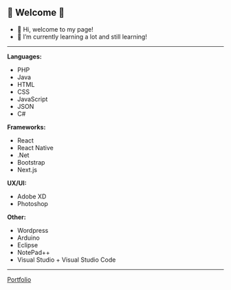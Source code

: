 ## 🌸 Welcome 🌸

- 👋 Hi, welcome to my page!
- 🌱 I’m currently learning a lot and still learning!
____
**Languages:** 
- PHP
- Java
- HTML
- CSS
- JavaScript
- JSON
- C#

**Frameworks:**
- React
- React Native
- .Net
- Bootstrap
- Next.js

**UX/UI:**
- Adobe XD
- Photoshop

**Other:**
- Wordpress
- Arduino
- Eclipse
- NotePad++
- Visual Studio + Visual Studio Code
____
[Portfolio](https://drohm521.github.io)
